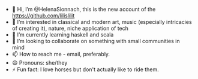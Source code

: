 - 👋 Hi, I’m @HelenaSionnach, this is the new account of the https://github.com/lilislilit
- 👀 I’m interested in classical and modern art, music (especially intricacies of creating it), nature, niche application of tech
- 🌱 I’m currently learning haskell and scala
- 💞️ I’m looking to collaborate on something with small communities in mind
- 📫 How to reach me - email, preferably.
- 😄 Pronouns: she/they
- ⚡ Fun fact: I love horses but don't actually like to ride them. 

<!---
HelenaSionnach/HelenaSionnach is a ✨ special ✨ repository because its `README.md` (this file) appears on your GitHub profile.
You can click the Preview link to take a look at your changes.
--->
